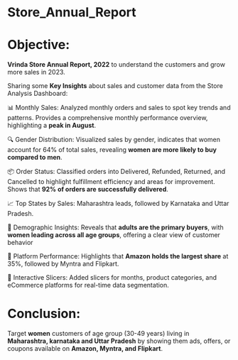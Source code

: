 # Store_Annual_Report
# Objective:
**Vrinda Store Annual Report, 2022** to understand the customers and grow more sales in 2023.

Sharing some **Key Insights** about sales and customer data from the Store Analysis Dashboard:

📊 Monthly Sales: Analyzed monthly orders and sales to spot key trends and patterns. Provides a comprehensive monthly performance overview, highlighting a **peak in August**.

🔍 Gender Distribution: Visualized sales by gender, indicates that women account for 64% of total sales, revealing **women are more likely to buy compared to men**.

📦 Order Status: Classified orders into Delivered, Refunded, Returned, and Cancelled to highlight fulfillment efficiency and areas for improvement. Shows that **92% of orders are successfully delivered**.

📈 Top States by Sales: Maharashtra leads, followed by Karnataka and Uttar Pradesh.

👥 Demographic Insights: Reveals that **adults are the primary buyers**, with **women leading across all age groups**, offering a clear view of customer behavior

🛒 Platform Performance: Highlights that **Amazon holds the largest share** at 35%, followed by Myntra and Flipkart.

🔄 Interactive Slicers: Added slicers for months, product categories, and eCommerce platforms for real-time data segmentation.

# Conclusion:
Target **women** customers of age group (30-49 years) living in **Maharashtra, karnataka and Uttar Pradesh** by showing them ads, offers, or coupons available on **Amazon, Myntra, and Flipkart**.
